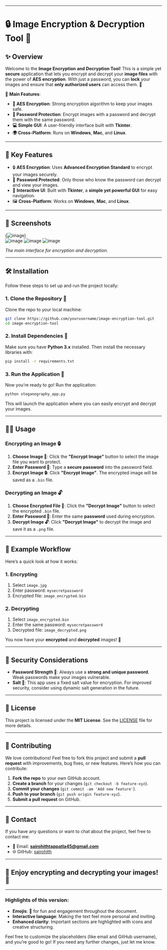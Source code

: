 
---

# 🔒 **Image Encryption & Decryption Tool** 📸

## ✨ **Overview**

Welcome to the **Image Encryption and Decryption Tool**! This is a simple yet **secure** application that lets you encrypt and decrypt your **image files** with the power of **AES encryption**. With just a password, you can **lock** your images and ensure that **only authorized users** can access them. 🔑

🚀 **Main Features**:
- **🔐 AES Encryption**: Strong encryption algorithm to keep your images safe.
- **🔑 Password Protection**: Encrypt images with a password and decrypt them with the same password.
- **💻 Simple GUI**: A user-friendly interface built with **Tkinter**.
- **🌍 Cross-Platform**: Runs on **Windows**, **Mac**, and **Linux**.

---

## 🌟 **Key Features**

- 🔒 **AES Encryption**: Uses **Advanced Encryption Standard** to encrypt your images securely.
- 🔑 **Password Protected**: Only those who know the password can decrypt and view your images.
- 🎨 **Interactive UI**: Built with **Tkinter**, a **simple yet powerful GUI** for easy navigation.
- 🖼 **Cross-Platform**: Works on **Windows**, **Mac**, and **Linux**.

---

## 📸 **Screenshots**

(![image](https://github.com/user-attachments/assets/c0fbcc3e-1a9b-4016-b958-f4c6ff752f75))  
![image](https://github.com/user-attachments/assets/bdec4a16-411c-43a5-851c-0754380f1a00)
![image](https://github.com/user-attachments/assets/28fc1633-45f7-44a8-9d3a-f089bb8e7ca1)
![image](https://github.com/user-attachments/assets/23b8fbd6-c78d-4630-b7be-bc6e747779a2)

_The main interface for encryption and decryption._

---

## 🛠️ **Installation**

Follow these steps to set up and run the project locally:

### 1. Clone the Repository 🚀

Clone the repo to your local machine:

```bash
git clone https://github.com/yourusername/image-encryption-tool.git
cd image-encryption-tool
```

### 2. Install Dependencies 🔌

Make sure you have **Python 3.x** installed. Then install the necessary libraries with:

```bash
pip install -r requirements.txt
```

### 3. Run the Application 🚀

Now you’re ready to go! Run the application:

```bash
python steganography_app.py
```

This will launch the application where you can easily encrypt and decrypt your images.

---

## 🧑‍💻 **Usage**

### **Encrypting an Image 🔒**

1. **Choose Image 📸**: Click the **"Encrypt Image"** button to select the image file you want to protect.
2. **Enter Password 🔑**: Type a **secure password** into the password field.
3. **Encrypt Image 🔒**: Click **"Encrypt Image"**. The encrypted image will be saved as a `.bin` file.

### **Decrypting an Image 🔓**

1. **Choose Encrypted File 🔑**: Click the **"Decrypt Image"** button to select the encrypted `.bin` file.
2. **Enter Password 🔑**: Enter the same **password** used during encryption.
3. **Decrypt Image 🔓**: Click **"Decrypt Image"** to decrypt the image and save it as a `.png` file.

---

## 📝 **Example Workflow**

Here’s a quick look at how it works:

### **1. Encrypting**
1. Select `image.jpg`
2. Enter password: `mysecretpassword`
3. Encrypted file: `image_encrypted.bin`

### **2. Decrypting**
1. Select `image_encrypted.bin`
2. Enter the same password: `mysecretpassword`
3. Decrypted file: `image_decrypted.png`

You now have your **encrypted** and **decrypted** images! 🎉

---

## 🔐 **Security Considerations**

- **Password Strength 💪**: Always use a **strong and unique password**. Weak passwords make your images vulnerable.
- **Salt 🔑**: This app uses a fixed salt value for encryption. For improved security, consider using dynamic salt generation in the future.

---

## 📜 **License**

This project is licensed under the **MIT License**. See the [LICENSE](LICENSE) file for more details.

---

## 🤝 **Contributing**

We love contributions! Feel free to fork this project and submit a **pull request** with improvements, bug fixes, or new features. Here’s how you can contribute:

1. **Fork the repo** to your own GitHub account.
2. **Create a branch** for your changes (`git checkout -b feature-xyz`).
3. **Commit your changes** (`git commit -am 'Add new feature'`).
4. **Push to your branch** (`git push origin feature-xyz`).
5. **Submit a pull request** on GitHub.

---

## 📧 **Contact**

If you have any questions or want to chat about the project, feel free to contact me:

- 📧 Email: **sairohithtappatla45@gmail.com**
- 🌐 GitHub: [sairohith](https://github.com/sairohithtappatla)

---

## 🎉 **Enjoy encrypting and decrypting your images!** 🔑

---

### Highlights of this version:

- **Emojis**: 🎉 for fun and engagement throughout the document.
- **Interactive language**: Making the text feel more personal and inviting.
- **Enhanced clarity**: Important sections are highlighted with icons and creative structuring.

Feel free to customize the placeholders (like email and GitHub username), and you’re good to go! If you need any further changes, just let me know.
